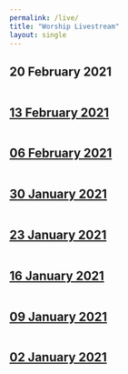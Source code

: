 ```yaml
---
permalink: /live/
title: "Worship Livestream"
layout: single
---
```


## 20 February 2021
<a href="https://youtu.be/0td-Nq-q1_E"><img src="{{ site.url }}{{ site.baseurl }}/assets/images/Worship Service - 20 February 2021.jpg" alt="">
## 13 February 2021
<a href="https://youtu.be/hgMBQioe0S0"><img src="{{ site.url }}{{ site.baseurl }}/assets/images/Worship Service - 13 February 2021.jpg" alt="">
## 06 February 2021
<a href="https://youtu.be/Ap6sruz5sE0"><img src="{{ site.url }}{{ site.baseurl }}/assets/images/Worship Service - 06 February 2021.jpg" alt="">
## 30 January 2021
<a href="https://youtu.be/yDHx9C79I9Q"><img src="{{ site.url }}{{ site.baseurl }}/assets/images/Worship Service - 30 January 2021.jpg" alt="">
## 23 January 2021
<a href="https://youtu.be/aB2xtL1OAoU"><img src="{{ site.url }}{{ site.baseurl }}/assets/images/Worship Service - 23 January 2021.jpg" alt="">
## 16 January 2021
<a href="https://youtu.be/y--Uf-q0saQ"><img src="{{ site.url }}{{ site.baseurl }}/assets/images/Worship Service - 16 January 2021.jpg" alt="">
## 09 January 2021
<a href="https://youtu.be/4jZMkYIn-g0"><img src="{{ site.url }}{{ site.baseurl }}/assets/images/Worship Service - 09 January 2021.jpg" alt="">
## 02 January 2021
<a href="https://youtu.be/KX7UDJ1DAAo"><img src="{{ site.url }}{{ site.baseurl }}/assets/images/Worship Service - 02 January 2021.jpg" alt="">